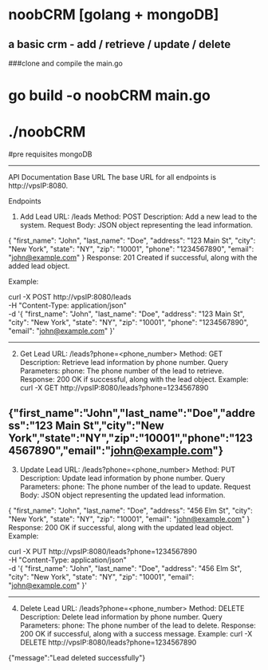 # noobCRM [golang + mongoDB]
a basic crm - add / retrieve / update / delete
----------------

###clone and compile the main.go 
# go build -o noobCRM main.go
# ./noobCRM


#pre requisites
mongoDB 



-----------------------------------------------------
API Documentation
Base URL
The base URL for all endpoints is http://vpsIP:8080.

Endpoints
1. Add Lead
URL: /leads
Method: POST
Description: Add a new lead to the system.
Request Body: JSON object representing the lead information.

{
    "first_name": "John",
    "last_name": "Doe",
    "address": "123 Main St",
    "city": "New York",
    "state": "NY",
    "zip": "10001",
    "phone": "1234567890",
    "email": "john@example.com"
}
Response: 201 Created if successful, along with the added lead object.


Example:

curl -X POST http://vpsIP:8080/leads \
     -H "Content-Type: application/json" \
     -d '{
            "first_name": "John",
            "last_name": "Doe",
            "address": "123 Main St",
            "city": "New York",
            "state": "NY",
            "zip": "10001",
            "phone": "1234567890",
            "email": "john@example.com"
         }'

--------------------------------------------------------------------------------------

2. Get Lead
URL: /leads?phone=<phone_number>
Method: GET
Description: Retrieve lead information by phone number.
Query Parameters:
phone: The phone number of the lead to retrieve.
Response: 200 OK if successful, along with the lead object.
Example:
curl -X GET http://vpsIP:8080/leads?phone=1234567890

{"first_name":"John","last_name":"Doe","address":"123 Main St","city":"New York","state":"NY","zip":"10001","phone":"1234567890","email":"john@example.com"}
-------------------------------------------------------------------------------------

3. Update Lead
URL: /leads?phone=<phone_number>
Method: PUT
Description: Update lead information by phone number.
Query Parameters:
phone: The phone number of the lead to update.
Request Body: JSON object representing the updated lead information.

{
    "first_name": "John",
    "last_name": "Doe",
    "address": "456 Elm St",
    "city": "New York",
    "state": "NY",
    "zip": "10001",
    "email": "john@example.com"
}
Response: 200 OK if successful, along with the updated lead object.
Example:

curl -X PUT http://vpsIP:8080/leads?phone=1234567890 \
     -H "Content-Type: application/json" \
     -d '{
            "first_name": "John",
            "last_name": "Doe",
            "address": "456 Elm St",
            "city": "New York",
            "state": "NY",
            "zip": "10001",
            "email": "john@example.com"
         }'


--------------------------------------------------------------------------------------

4. Delete Lead
URL: /leads?phone=<phone_number>
Method: DELETE
Description: Delete lead information by phone number.
Query Parameters:
phone: The phone number of the lead to delete.
Response: 200 OK if successful, along with a success message.
Example:
curl -X DELETE http://vpsIP:8080/leads?phone=1234567890

{"message":"Lead deleted successfully"}
